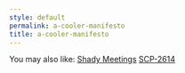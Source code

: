 ```yaml
---
style: default
permalink: a-cooler-manifesto
title: a-cooler-manifesto
---
```

You may also like:
[Shady Meetings](http://scp-wiki.net/shady-meetings)
[SCP-2614](http://scp-wiki.net/scp-2614)